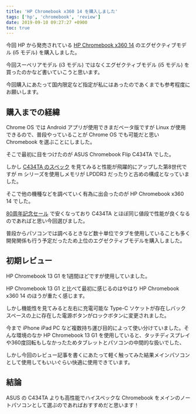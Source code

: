 ```yaml
---
title: 'HP Chromebook x360 14 を購入しました'
tags: ['hp', 'chromebook', 'review']
date: 2019-09-10 09:27:27 +0900
toc: true
---
```

今回 HP から発売されている [HP Chromebook x360 14](https://jp.ext.hp.com/notebooks/personal/chromebook_x360_14/) のエグゼクティブモデル (i5 モデル) を購入しました。

今回スーペリアモデル (i3 モデル) ではなくエグゼクティブモデル (i5 モデル) を買ったのかなど書いていこうと思います。

<!--more-->
今回購入にあたって国内限定など指定が私にはあったのであくまでも参考程度にお願いします。

## 購入までの経緯
Chrome OS では Android アプリが使用できまだベータ版ですが Linux が使用できるので、普段やっていることが Chrome OS でも可能だと思い Chromebook を選ぶことにしました。

そこで最初に目をつけたのが ASUS Chromebook Flip C434TA でした。

しかし [C434TA のスペック](https://www.asus.com/jp/2-in-1-PCs/ASUS-Chromebook-Flip-C434TA/Tech-Specs/) を見てみると性能が飛躍的にアップした第8世代ですが m シリーズを使用しメモリが LPDDR3 だったりと古めの構成となっていました。

そこで他の機種などを調べていく有為に出会ったのが HP Chromebook x360 14 でした。

[80周年記念セール](https://jp.ext.hp.com/campaign/personal/others/80th_anniversary/) で安くなっており C434TA とほぼ同じ値段で性能が良くなるのであればと思い今回選びました。

普段からパソコンでは調べるときなど数十単位でタブを使用していることも多く開発関係も行う予定だったため上位のエグゼクティブモデルを購入しました。

## 初期レビュー
HP Chromebook 13 G1 を1週間ほどですが使用していました。

HP Chromebook 13 G1 と比べて最初に感じるのはやはり HP Chromebook x360 14 のほうが重たく感じます。

しかし機能性を見てみると左右に充電可能な Type-C ソケットが存在しバックスペースの上に存在した電源ボタンがロックボタンに変更されました。

今まで iPhone iPad PC など複数持ち運び目的によって使い分けていました。そんな環境のなか HP Chromebook 13 G1 を使用していると、タッチディスプレイや360度回転もしなかったためタブレットとパソコンの中間的な扱いでした、

しかし今回のレビュー記事を書くにあたって軽く触ってみた結果メインパソコンとして使用してもいいぐらい快適に使用できています。

## 結論
ASUS の C434TA よりも高性能でハイスペックな Chromebook をメインのノートパソコンとして選ぶのであればおすすめだと思います！
